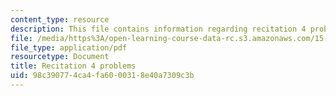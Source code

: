 ```yaml
---
content_type: resource
description: This file contains information regarding recitation 4 problems.
file: /media/https%3A/open-learning-course-data-rc.s3.amazonaws.com/15-053-optimization-methods-in-management-science-spring-2013/98c390774ca4fa6000318e40a7309c3b_MIT15_053S13_rec04.pdf
file_type: application/pdf
resourcetype: Document
title: Recitation 4 problems
uid: 98c39077-4ca4-fa60-0031-8e40a7309c3b
---
```

